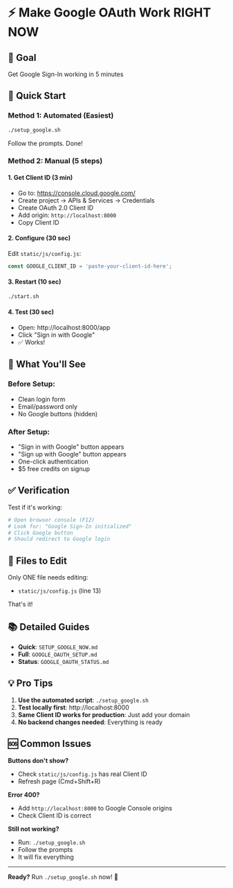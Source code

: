 # ⚡ Make Google OAuth Work RIGHT NOW

## 🎯 Goal
Get Google Sign-In working in 5 minutes

## 🚀 Quick Start

### Method 1: Automated (Easiest)
```bash
./setup_google.sh
```
Follow the prompts. Done!

### Method 2: Manual (5 steps)

#### 1. Get Client ID (3 min)
- Go to: https://console.cloud.google.com/
- Create project → APIs & Services → Credentials
- Create OAuth 2.0 Client ID
- Add origin: `http://localhost:8000`
- Copy Client ID

#### 2. Configure (30 sec)
Edit `static/js/config.js`:
```javascript
const GOOGLE_CLIENT_ID = 'paste-your-client-id-here';
```

#### 3. Restart (10 sec)
```bash
./start.sh
```

#### 4. Test (30 sec)
- Open: http://localhost:8000/app
- Click "Sign in with Google"
- ✅ Works!

## 📸 What You'll See

### Before Setup:
- Clean login form
- Email/password only
- No Google buttons (hidden)

### After Setup:
- "Sign in with Google" button appears
- "Sign up with Google" button appears
- One-click authentication
- $5 free credits on signup

## ✅ Verification

Test if it's working:
```bash
# Open browser console (F12)
# Look for: "Google Sign-In initialized"
# Click Google button
# Should redirect to Google login
```

## 🔧 Files to Edit

Only ONE file needs editing:
- `static/js/config.js` (line 13)

That's it!

## 📚 Detailed Guides

- **Quick**: `SETUP_GOOGLE_NOW.md`
- **Full**: `GOOGLE_OAUTH_SETUP.md`
- **Status**: `GOOGLE_OAUTH_STATUS.md`

## 💡 Pro Tips

1. **Use the automated script**: `./setup_google.sh`
2. **Test locally first**: http://localhost:8000
3. **Same Client ID works for production**: Just add your domain
4. **No backend changes needed**: Everything is ready

## 🆘 Common Issues

**Buttons don't show?**
- Check `static/js/config.js` has real Client ID
- Refresh page (Cmd+Shift+R)

**Error 400?**
- Add `http://localhost:8000` to Google Console origins
- Check Client ID is correct

**Still not working?**
- Run: `./setup_google.sh`
- Follow the prompts
- It will fix everything

---

**Ready?** Run `./setup_google.sh` now! 🚀
